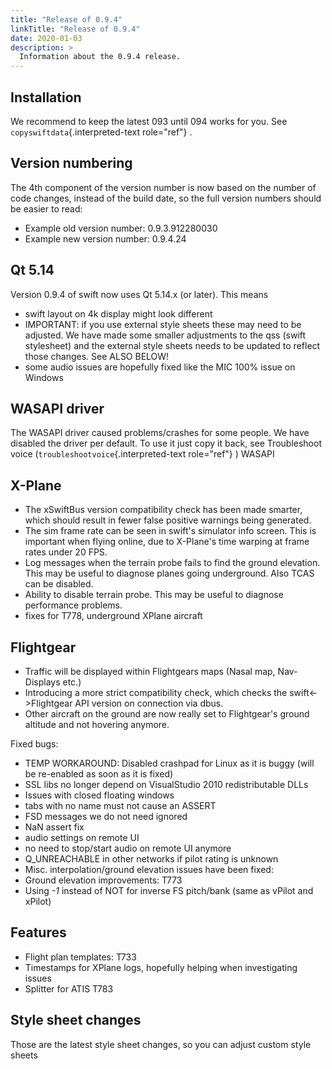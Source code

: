 ```yaml
---
title: "Release of 0.9.4"
linkTitle: "Release of 0.9.4"
date: 2020-01-03
description: >
  Information about the 0.9.4 release.
---
```


## Installation

We recommend to keep the latest 093 until 094 works for you. See
`copyswiftdata`{.interpreted-text role="ref"} .

## Version numbering


The 4th component of the version number is now based on the number of
code changes, instead of the build date, so the full version numbers
should be easier to read:

-   Example old version number: 0.9.3.912280030
-   Example new version number: 0.9.4.24

## Qt 5.14


Version 0.9.4 of swift now uses Qt 5.14.x (or later). This means

-   swift layout on 4k display might look different
-   IMPORTANT: if you use external style sheets these may need to be
    adjusted. We have made some smaller adjustments to the qss (swift
    stylesheet) and the external style sheets needs to be updated to
    reflect those changes. See ALSO BELOW!
-   some audio issues are hopefully fixed like the MIC 100% issue on
    Windows

## WASAPI driver


The WASAPI driver caused problems/crashes for some people. We have
disabled the driver per default. To use it just copy it back, see
Troubleshoot voice (`troubleshootvoice`{.interpreted-text role="ref"} )
WASAPI

## X-Plane

-   The xSwiftBus version compatibility check has been made smarter,
    which should result in fewer false positive warnings being
    generated.
-   The sim frame rate can be seen in swift\'s simulator info screen.
    This is important when flying online, due to X-Plane\'s time warping
    at frame rates under 20 FPS.
-   Log messages when the terrain probe fails to find the ground
    elevation. This may be useful to diagnose planes going underground.
    Also TCAS can be disabled.
-   Ability to disable terrain probe. This may be useful to diagnose
    performance problems.
-   fixes for T778, underground XPlane aircraft

## Flightgear

-   Traffic will be displayed within Flightgears maps (Nasal map,
    Nav-Displays etc.)
-   Introducing a more strict compatibility check, which checks the
    swift\<-\>Flightgear API version on connection via dbus.
-   Other aircraft on the ground are now really set to Flightgear\'s
    ground altitude and not hovering anymore.

Fixed bugs:

-   TEMP WORKAROUND: Disabled crashpad for Linux as it is buggy (will be
    re-enabled as soon as it is fixed)
-   SSL libs no longer depend on VisualStudio 2010 redistributable DLLs
-   Issues with closed floating windows
-   tabs with no name must not cause an ASSERT
-   FSD messages we do not need ignored
-   NaN assert fix
-   audio settings on remote UI
-   no need to stop/start audio on remote UI anymore
-   Q\_UNREACHABLE in other networks if pilot rating is unknown
-   Misc. interpolation/ground elevation issues have been fixed:
-   Ground elevation improvements: T773
-   Using *-1* instead of NOT for inverse FS pitch/bank (same as vPilot
    and xPilot)

## Features

-   Flight plan templates: T733
-   Timestamps for XPlane logs, hopefully helping when investigating
    issues
-   Splitter for ATIS T783

## Style sheet changes

Those are the latest style sheet changes, so you can adjust custom style
sheets
